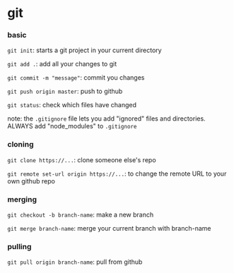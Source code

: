 # git

### basic 

`git init`: starts a git project in your current directory

`git add .`: add all your changes to git

`git commit -m "message"`: commit you changes

`git push origin master`: push to github

`git status`: check which files have changed

note: the `.gitignore` file lets you add "ignored" files and directories. ALWAYS add "node_modules" to `.gitignore`

### cloning

`git clone https://...`: clone someone else's repo

`git remote set-url origin https://...`: to change the remote URL to your own github repo

### merging

`git checkout -b branch-name`: make a new branch

`git merge branch-name`: merge your current branch with branch-name

### pulling

`git pull origin branch-name`: pull from github